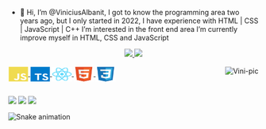 - 👋 Hi, I’m @ViniciusAlbanit, I got to know the programming area two years ago, but I only started in 2022, I have experience with HTML | CSS | JavaScript | C++
     I’m interested in the front end area
     I’m currently improve myself in HTML, CSS and JavaScript

<div align="center">
  <a href="https://github.com/ViniciusAlbanit">
  <img height="180em" src="https://github-readme-stats.vercel.app/api?username=ViniciusAlbanit&show_icons=true&theme=dracula&include_all_commits=true&count_private=true"/>
  <img height="180em" src="https://github-readme-stats.vercel.app/api/top-langs/?username=ViniciusAlbanit&layout=compact&langs_count=7&theme=dracula"/>
</div>
<div style="display: inline_block"><br>
  <img align="center" alt="Vini-Js" height="30" width="40" src="https://raw.githubusercontent.com/devicons/devicon/master/icons/javascript/javascript-plain.svg">
  <img align="center" alt="Vini-Ts" height="30" width="40" src="https://raw.githubusercontent.com/devicons/devicon/master/icons/typescript/typescript-plain.svg">
  <img align="center" alt="Vini-React" height="30" width="40" src="https://raw.githubusercontent.com/devicons/devicon/master/icons/react/react-original.svg">
  <img align="center" alt="Vini-HTML" height="30" width="40" src="https://raw.githubusercontent.com/devicons/devicon/master/icons/html5/html5-original.svg">
  <img align="center" alt="Vini-CSS" height="30" width="40" src="https://raw.githubusercontent.com/devicons/devicon/master/icons/css3/css3-original.svg">
  <img align="right" alt="Vini-pic" height="150" src="https://user-images.githubusercontent.com/102328663/161849884-8b18b294-2d1a-400a-b621-0e357987273c.jpg"
 </div>
     
  ##
    
     
 <div> 
  <a href="https://instagram.com/zzvinioozz" target="_blank"><img src="https://img.shields.io/badge/-Instagram-%23E4405F?style=for-the-badge&logo=instagram&logoColor=white" target="_blank"></a>
  <a href = "mailto:viniciusfarias22.albanit@gmail.com"><img src="https://img.shields.io/badge/-Gmail-%23333?style=for-the-badge&logo=gmail&logoColor=white" target="_blank"></a>
  <a href="https://www.linkedin.com/in/vinicius-albanit-067692225/" target="_blank"><img src="https://img.shields.io/badge/-LinkedIn-%230077B5?style=for-the-badge&logo=linkedin&logoColor=white" target="_blank"></a> 
 
![Snake animation](https://github.com/ViniciusAlbanit/ViniciusAlbanit/blob/output/github-contribution-grid-snake.svg)
 </div>

